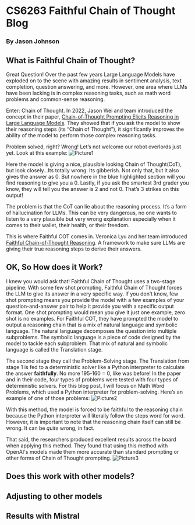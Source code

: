 # CS6263 Faithful Chain of Thought Blog

### By Jason Johnson

## What is Faithful Chain of Thought?

Great Question!  Over the past few years Large Language Models have exploded on to the scene with amazing results in sentiment analysis, text completion, question answering, and more.  However, one area where LLMs have been lacking is in complex reasoning tasks, such as math word problems and common-sense reasoning.

Enter: Chain of Thought.  In 2022, Jason Wei and team introduced the concept in their paper, [Chain-of-Thought Prompting Elicits Reasoning in Large Language Models](https://openreview.net/forum?id=_VjQlMeSB_J).  They showed that if you ask the model to show their reasoning steps (its “Chain of Thought”), it significantly improves the ability of the model to perform those complex reasoning tasks.

Problem solved, right? Wrong!  Let’s not welcome our robot overlords just yet.  Look at this example:
 ![Picture1](https://github.com/jasonjay86/CS6263FaithfulCOT/assets/65077765/a9f322d6-95d6-40f2-87b2-0c091a843191)


Here the model is giving a nice, plausible looking Chain of Thought(CoT), but look closely…Its totally wrong.  Its gibberish.  Not only that, but it also gives the answer as 0.  But nowhere in the blue highlighted section will you find reasoning to give you a 0.  Lastly, if you ask the smartest 3rd grader you know, they will tell you the answer is 2 and not 0.  That’s 3 strikes on this output!

The problem is that the CoT can lie about the reasoning process.  It’s a form of hallucination for LLMs.  This can be very dangerous, no one wants to listen to a very plausible but very wrong explanation especially when it comes to their wallet, their health, or their freedom.

This is where Faithful COT comes in.  Veronica Lyu and her team introduced [Faithful Chain-of-Thought Reasoning](https://arxiv.org/pdf/2301.13379). A framework to make sure LLMs are giving their true reasoning steps to derive their  answers.


## OK, So How does it Work?

I knew you would ask that!  Faithful Chain of Thought uses a two-stage pipeline.  With some few shot prompting, Faithful Chain of Thought forces the LLM to give its answer in a very specific way.   If you don’t know, few shot prompting means you provide the model with a few examples of your question-and-answer pair to help it provide you with a specific output format. One shot prompting would mean you give it just one example, zero shot is no examples.  For Faithful COT, they have prompted the model to output a reasoning chain that is a mix of natural language and symbolic language.  The natural language decomposes the question into multiple subproblems.  The symbolic language is a piece of code designed by the model to tackle each subproblem.  That mix of natural and symbolic language is called the Translation stage.  

The second stage they call the Problem-Solving stage.  The Translation from stage 1 is fed to a deterministic solver like a Python interpreter to calculate the answer **faithfully**.  No more 195-160 = 0, like was before!  In the paper and in their code, four types of problems were tested with four types of deterministic solvers.  For this blog post, I will focus on Math Word Problems, which used a Python interpreter for problem-solving.  Here’s an example of one of those problems:
![Picture2](https://github.com/jasonjay86/CS6263FaithfulCOT/assets/65077765/c4659aae-19ff-4777-836d-9ad7041ea3b1)

 
With this method, the model is forced to be faithful to the reasoning chain because the Python interpreter will literally follow the steps word for word.  However, it is important to note that the reasoning chain itself can still be wrong.  It can be *quite* wrong, in fact.

That said, the researchers produced excellent results across the board when applying this method.  They found that using this method with OpenAI's models made them more accurate than standard prompting or other forms of Chain of Thought prompting.
 ![Picture3](https://github.com/jasonjay86/CS6263FaithfulCOT/assets/65077765/7c3abe86-f6e9-4397-b732-d66dec0d6b22)


## Does this work with other models?

## Adjusting to other models

## Results with Mistral

